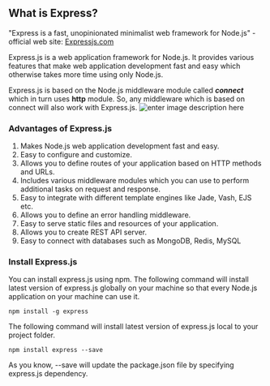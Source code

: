 ## What is Express?
"Express is a fast, unopinionated minimalist web framework for Node.js" - official web site: [Expressjs.com](https://expressjs.com/)

Express.js is a web application framework for Node.js. It provides various features that make web application development fast and easy which otherwise takes more time using only Node.js.

Express.js is based on the Node.js middleware module called **_connect_** which in turn uses **http** module. So, any middleware which is based on connect will also work with Express.js.
![enter image description here](https://buttercms.com/static/images/tech_banners/ExpressJS.8587dd0647ca.png)



###  Advantages of Express.js

 1. Makes Node.js web application development fast and easy.
 2. Easy to configure and customize.
 3. Allows you to define routes of your application based on HTTP methods and URLs.
 4. Includes various middleware modules which you can use to perform additional tasks on request and response.
 5. Easy to integrate with different template engines like Jade, Vash, EJS etc.
 6. Allows you to define an error handling middleware.
 7. Easy to serve static files and resources of your application.
 8. Allows you to create REST API server.
 9. Easy to connect with databases such as MongoDB, Redis, MySQL

### Install Express.js
You can install express.js using npm. The following command will install latest version of express.js globally on your machine so that every Node.js application on your machine can use it.

    npm install -g express
The following command will install latest version of express.js local to your project folder.

    npm install express --save
As you know, --save will update the package.json file by specifying express.js dependency.
